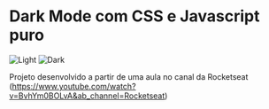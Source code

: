 # Dark Mode com CSS e Javascript puro

![Light](https://github.com/SantiVinius/Code-Drops-24--Dark-Mode-with-CSS-and-JS/blob/master/lightMode.png)
![Dark](https://github.com/SantiVinius/Code-Drops-24--Dark-Mode-with-CSS-and-JS/blob/master/darkMode.png)

Projeto desenvolvido a partir de uma aula no canal da Rocketseat (https://www.youtube.com/watch?v=BvhYm0BOLvA&ab_channel=Rocketseat)
